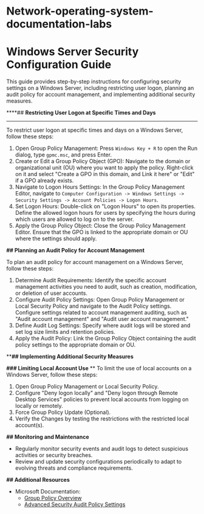 # Network-operating-system-documentation-labs
# **Windows Server Security Configuration Guide**

This guide provides step-by-step instructions for configuring security settings on a Windows Server, including restricting user logon, planning an audit policy for account management, and implementing additional security measures.

****## **Restricting User Logon at Specific Times and Days**
****
To restrict user logon at specific times and days on a Windows Server, follow these steps:

1. Open Group Policy Management: Press `Windows Key + R` to open the Run dialog, type `gpmc.msc`, and press Enter.
2. Create or Edit a Group Policy Object (GPO): Navigate to the domain or organizational unit (OU) where you want to apply the policy. Right-click on it and select "Create a GPO in this domain, and Link it here" or "Edit" if a GPO already exists.
3. Navigate to Logon Hours Settings: In the Group Policy Management Editor, navigate to `Computer Configuration -> Windows Settings -> Security Settings -> Account Policies -> Logon Hours`.
4. Set Logon Hours: Double-click on "Logon Hours" to open its properties. Define the allowed logon hours for users by specifying the hours during which users are allowed to log on to the server.
5. Apply the Group Policy Object: Close the Group Policy Management Editor. Ensure that the GPO is linked to the appropriate domain or OU where the settings should apply.

**## Planning an Audit Policy for Account Management**

To plan an audit policy for account management on a Windows Server, follow these steps:

1. Determine Audit Requirements: Identify the specific account management activities you need to audit, such as creation, modification, or deletion of user accounts.
2. Configure Audit Policy Settings: Open Group Policy Management or Local Security Policy and navigate to the Audit Policy settings. Configure settings related to account management auditing, such as "Audit account management" and "Audit user account management."
3. Define Audit Log Settings: Specify where audit logs will be stored and set log size limits and retention policies.
4. Apply the Audit Policy: Link the Group Policy Object containing the audit policy settings to the appropriate domain or OU.

****## Implementing Additional Security Measures**

**### Limiting Local Account Use**
**
To limit the use of local accounts on a Windows Server, follow these steps:

1. Open Group Policy Management or Local Security Policy.
2. Configure "Deny logon locally" and "Deny logon through Remote Desktop Services" policies to prevent local accounts from logging on locally or remotely.
3. Force Group Policy Update (Optional).
4. Verify the Changes by testing the restrictions with the restricted local account(s).

**## Monitoring and Maintenance**

- Regularly monitor security events and audit logs to detect suspicious activities or security breaches.
- Review and update security configurations periodically to adapt to evolving threats and compliance requirements.

**## Additional Resources**

- Microsoft Documentation:
  - [Group Policy Overview](https://docs.microsoft.com/en-us/windows/security/threat-protection/windows-firewall/create-a-group-policy-object)
  - [Advanced Security Audit Policy Settings](https://docs.microsoft.com/en-us/windows/security/threat-protection/auditing/advanced-security-audit-policy-settings)


